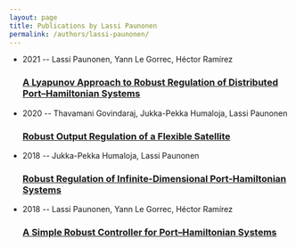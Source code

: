 ```yaml
---
layout: page
title: Publications by Lassi Paunonen
permalink: /authors/lassi-paunonen/
---
```


<ul class="post-list">
<li><span class='post-meta'>2021 -- Lassi Paunonen, Yann Le Gorrec, Héctor Ramírez</span><h3><a class='post-link' href='../../a-lyapunov-approach-to-robust-regulation-of-distributed-port-hamiltonian-systems'>A Lyapunov Approach to Robust Regulation of Distributed Port–Hamiltonian Systems</a></h3></li>
<li><span class='post-meta'>2020 -- Thavamani Govindaraj, Jukka-Pekka Humaloja, Lassi Paunonen</span><h3><a class='post-link' href='../../robust-output-regulation-of-a-flexible-satellite'>Robust Output Regulation of a Flexible Satellite</a></h3></li>
<li><span class='post-meta'>2018 -- Jukka-Pekka Humaloja, Lassi Paunonen</span><h3><a class='post-link' href='../../robust-regulation-of-infinite-dimensional-port-hamiltonian-systems'>Robust Regulation of Infinite-Dimensional Port-Hamiltonian Systems</a></h3></li>
<li><span class='post-meta'>2018 -- Lassi Paunonen, Yann Le Gorrec, Héctor Ramírez</span><h3><a class='post-link' href='../../a-simple-robust-controller-for-port-hamiltonian-systems'>A Simple Robust Controller for Port–Hamiltonian Systems</a></h3></li>

</ul>
